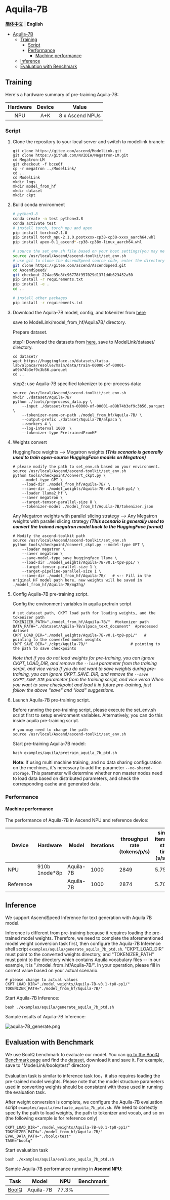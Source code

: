 # Aquila-7B

<p align="left">
        <b><a href="README.md">简体中文</a></b> |
        <b>English</b> 
    </p>
</p>

- [Aquila-7B](#aquila-7b)
  - [Training](#training)
    - [Script](#script)
    - [Performance](#performance)
      - [Machine performance](#machine-performance)
  - [Inference](#inference)
  - [Evaluation with Benchmark](#evaluation-with-benchmark)

## Training

Here's a hardware summary of pre-training Aquila-7B:

| Hardware | Device |      Value      |
| :------: | :----: | :-------------: |
|   NPU   |  A+K  | 8 x Ascend NPUs |

### Script

1. Clone the repository to your local server and switch to modellink branch:

    ```shell
    git clone https://gitee.com/ascend/ModelLink.git
    git clone https://github.com/NVIDIA/Megatron-LM.git
    cd Megatron-LM
    git checkout -f bcce6f
    cp -r megatron ../ModelLink/
    cd ..
    cd ModelLink
    mkdir logs
    mkdir model_from_hf
    mkdir dataset
    mkdir ckpt
    ```

2. Build conda environment

    ```bash
    # python3.8
    conda create -n test python=3.8
    conda activate test
    # install torch, torch_npu and apex
    pip install torch==2.1.0
    pip install torch_npu-2.1.0.postxxxx-cp38-cp38-xxxx_aarch64.whl
    pip install apex-0.1_ascend*-cp38-cp38m-linux_aarch64.whl

    # source the set_env.sh file based on your host settings(you may need to change the path)
    source /usr/local/Ascend/ascend-toolkit/set_env.sh
    # use git to clone the AscendSpeed source code, enter the directory, then install ascendspeed package by source code
    git clone https://gitee.com/ascend/AscendSpeed.git
    cd AscendSpeed/
    git checkout 224ae35e8fc96778f957029d1371ddb623452a50
    pip install -r requirements.txt
    pip install -e .
    cd ..

    # install other packages
    pip install -r requirements.txt
    ```

3. Download the Aquila-7B model, config, and tokenizer from [here](https://huggingface.co/BAAI/Aquila-7B/tree/main)

    save to ModelLink/model_from_hf/Aquila7B/ directory.


    Prepare dataset.
    
    step1: Download the datasets from [here](https://huggingface.co/datasets/tatsu-lab/alpaca/resolve/main/data/train-00000-of-00001-a09b74b3ef9c3b56.parquet), save to ModelLink/dataset/ directory.
    
    ```shell
    cd dataset/
    wget https://huggingface.co/datasets/tatsu-lab/alpaca/resolve/main/data/train-00000-of-00001-a09b74b3ef9c3b56.parquet
    cd ..
    ```
    
    step2: use Aquila-7B specified tokenizer to pre-process data:
    
    ```shell
    source /usr/local/Ascend/ascend-toolkit/set_env.sh
    mkdir ./dataset/Aquila-7B/
    python ./tools/preprocess_data.py \
        --input ./dataset/train-00000-of-00001-a09b74b3ef9c3b56.parquet \
        --tokenizer-name-or-path ./model_from_hf/Aquila-7B/ \
        --output-prefix ./dataset/Aquila-7B/alpaca \
        --workers 4 \
        --log-interval 1000  \
        --tokenizer-type PretrainedFromHF
    ```

4. Weights convert

    HuggingFace weights --> Megatron weights
    ***(This scenario is generally used to train open-source HuggingFace models on Megatron)***

    ```shell
    # please modify the path to set_env.sh based on your environment.
    source /usr/local/Ascend/ascend-toolkit/set_env.sh
    python tools/checkpoint/convert_ckpt.py \
        --model-type GPT \
        --load-dir ./model_from_hf/Aquila-7B/ \
        --save-dir ./model_weights/Aquila-7B-v0.1-tp8-pp1/ \
        --loader llama2_hf \
        --saver megatron \
        --target-tensor-parallel-size 8 \
        --tokenizer-model ./model_from_hf/Aquila-7B/tokenizer.json
    ```

    Any Megatron weights with parallel slicing strategy --> Any Megatron weights with parallel slicing strategy
    ***(This scenario is generally used to convert the trained megatron model back to the HuggingFace format)***

    ```shell
    # Modify the ascend-toolkit path
    source /usr/local/Ascend/ascend-toolkit/set_env.sh
    python tools/checkpoint/convert_ckpt.py --model-type GPT \
        --loader megatron \
        --saver megatron \
        --save-model-type save_huggingface_llama \
        --load-dir ./model_weights/Aquila-7B-v0.1-tp8-pp1/ \
        --target-tensor-parallel-size 1 \
        --target-pipeline-parallel-size 1 \
        --save-dir ./model_from_hf/Aquila-7B/   # <-- Fill in the original HF model path here, new weights will be saved in ./model_from_hf/Aquila-7B/mg2hg/
    ```

5. Config Aquila-7B pre-training script.

    Config the environment variables in aquila pretrain script

    ```shell
    # set dataset path, CKPT load path for loading weights, and the tokenizer path
    TOKENIZER_PATH="./model_from_hf/Aquila-7B/"  #tokenizer path
    DATA_PATH="./dataset/Aquila-7B/alpaca_text_document"  #processed dataset
    CKPT_LOAD_DIR="./model_weights/Aquila-7B-v0.1-tp8-pp1/"   # pointing to the converted model weights
    CKPT_SAVE_DIR="./ckpt/Aquila-7B/"                   # pointing to the path to save checkpoints
    ```

    *Note that if you do not load weights for pre-training, you can ignore CKPT_LOAD_DIR, and remove the `--load` parameter from the training script, and vice versa*
    *If you do not want to save weights during pre-training, you can ignore CKPT_SAVE_DIR, and remove the `--save $CKPT_SAVE_DIR` parameter from the training script, and vice versa*
    *When you want to save checkpoint and load it in future pre-training, just follow the above "save" and "load" suggestions.*

6. Launch Aquila-7B pre-training script.

    Before running the pre-training script, please execute the set_env.sh script first to setup environment variables. Alternatively, you can do this inside aquila pre-training script.

    ```shell
    # you may need to change the path
    source /usr/local/Ascend/ascend-toolkit/set_env.sh
    ```

    Start pre-training Aquila-7B model:

    ```shell
    bash examples/aquila/pretrain_aquila_7b_ptd.sh
    ```

    **Note**: If using multi machine training, and no data sharing configuration on the mechines, it's necessary to add the parameter `--no-shared-storage`. This parameter will determine whether non master nodes need to load data based on distributed parameters, and check the corresponding cache and generated data.

### Performance

#### Machine performance

The performance of Aquila-7B in Ascend NPU and reference device:

| Device    | Hardware      | Model     | Iterations | throughput rate (tokens/p/s) | single iteration step time (s/step) |
| --------- | ------------- | --------- | ---------- | ---------------------------- | ----------------------------------- |
| NPU       | 910b 1node*8p | Aquila-7B | 1000       | 2849                         | 5.75                                |
| Reference |               | Aquila-7B | 1000       | 2874                         | 5.70                                |

## Inference

We support AscendSpeed Inference for text generation with Aquila 7B model.

Inference is different from pre-training because it requires loading the pre-trained model weights. Therefore, we need to complete the aforementioned model weight conversion task first, then configure the Aquila-7B Inference shell script `examples/aquila/generate_aquila_7b_ptd.sh`. "CKPT_LOAD_DIR" must point to the converted weights directory, and "TOKENIZER_PATH" must point to the directory which contains Aquila vocabulary files -- in our example, it is "./model_from_hf/Aquila-7B/". In your operation, please fill in correct value based on your actual scenario.

```shell
# please change to actual values
CKPT_LOAD_DIR="./model_weights/Aquila-7B-v0.1-tp8-pp1/"
TOKENIZER_PATH="./model_from_hf/Aquila-7B/"
```

Start Aquila-7B Inference:

```shell
bash ./examples/aquila/generate_aquila_7b_ptd.sh
```

Sample results of Aquila-7B Inference:

![aquila-7B_generate.png](https://gitee.com/ascend/ModelLink/raw/master/sources/images/aquila/aquila_7B_generate.png)

## Evaluation with Benchmark

We use BoolQ benchmark to evaluate our model. You can [go to the BoolQ Benchmark page](https://github.com/google-research-datasets/boolean-questions) and find the [dataset](https://storage.cloud.google.com/boolq/dev.jsonl), download it and save it. For example, save to "ModelLink/boolq/test" directory

Evaluation task is similar to inference task too，it also requires loading the pre-trained model weights. Please note that the model structure parameters used in converting weights should be consistent with those used in running the evaluation task.

After weight conversion is complete, we configure the Aquila-7B evaluation script `examples/aquila/evaluate_aquila_7b_ptd.sh`. We need to correctly specify the path to load weights, the path to tokenizer and vocab, and so on (the following example is for reference only)

```shell
CKPT_LOAD_DIR="./model_weights/Aquila-7B-v0.1-tp8-pp1/"
TOKENIZER_PATH="./model_from_hf/Aquila-7B/"
EVAL_DATA_PATH="./boolq/test"
TASK="boolq"
```

Start evaluation task

```shell
bash ./examples/aquila/evaluate_aquila_7b_ptd.sh
```

Sample Aquila-7B performance running in **Ascend NPU**:

| Task                                                                   | Model     | NPU   | Benchmark |
| ---------------------------------------------------------------------- | --------- | ----- | --------- |
| [BoolQ](https://github.com/google-research-datasets/boolean-questions) | Aquila-7B | 77.3% |           |

